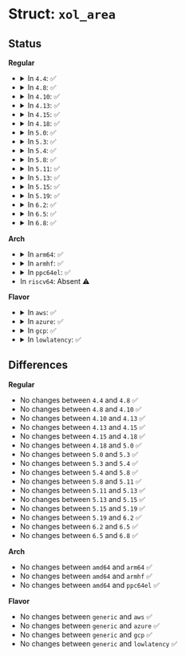 # Struct: <code>xol_area</code>

## Status
<b>Regular</b>
<ul>
<li>
<details>
<summary>In <code>4.4</code>: ✅</summary>

```c
struct xol_area {
    wait_queue_head_t wq;
    atomic_t slot_count;
    long unsigned int *bitmap;
    struct vm_special_mapping xol_mapping;
    struct page * pages[2];
    long unsigned int vaddr;
};
```
</details>
</li>
<li>
<details>
<summary>In <code>4.8</code>: ✅</summary>

```c
struct xol_area {
    wait_queue_head_t wq;
    atomic_t slot_count;
    long unsigned int *bitmap;
    struct vm_special_mapping xol_mapping;
    struct page * pages[2];
    long unsigned int vaddr;
};
```
</details>
</li>
<li>
<details>
<summary>In <code>4.10</code>: ✅</summary>

```c
struct xol_area {
    wait_queue_head_t wq;
    atomic_t slot_count;
    long unsigned int *bitmap;
    struct vm_special_mapping xol_mapping;
    struct page * pages[2];
    long unsigned int vaddr;
};
```
</details>
</li>
<li>
<details>
<summary>In <code>4.13</code>: ✅</summary>

```c
struct xol_area {
    wait_queue_head_t wq;
    atomic_t slot_count;
    long unsigned int *bitmap;
    struct vm_special_mapping xol_mapping;
    struct page * pages[2];
    long unsigned int vaddr;
};
```
</details>
</li>
<li>
<details>
<summary>In <code>4.15</code>: ✅</summary>

```c
struct xol_area {
    wait_queue_head_t wq;
    atomic_t slot_count;
    long unsigned int *bitmap;
    struct vm_special_mapping xol_mapping;
    struct page * pages[2];
    long unsigned int vaddr;
};
```
</details>
</li>
<li>
<details>
<summary>In <code>4.18</code>: ✅</summary>

```c
struct xol_area {
    wait_queue_head_t wq;
    atomic_t slot_count;
    long unsigned int *bitmap;
    struct vm_special_mapping xol_mapping;
    struct page * pages[2];
    long unsigned int vaddr;
};
```
</details>
</li>
<li>
<details>
<summary>In <code>5.0</code>: ✅</summary>

```c
struct xol_area {
    wait_queue_head_t wq;
    atomic_t slot_count;
    long unsigned int *bitmap;
    struct vm_special_mapping xol_mapping;
    struct page * pages[2];
    long unsigned int vaddr;
};
```
</details>
</li>
<li>
<details>
<summary>In <code>5.3</code>: ✅</summary>

```c
struct xol_area {
    wait_queue_head_t wq;
    atomic_t slot_count;
    long unsigned int *bitmap;
    struct vm_special_mapping xol_mapping;
    struct page * pages[2];
    long unsigned int vaddr;
};
```
</details>
</li>
<li>
<details>
<summary>In <code>5.4</code>: ✅</summary>

```c
struct xol_area {
    wait_queue_head_t wq;
    atomic_t slot_count;
    long unsigned int *bitmap;
    struct vm_special_mapping xol_mapping;
    struct page * pages[2];
    long unsigned int vaddr;
};
```
</details>
</li>
<li>
<details>
<summary>In <code>5.8</code>: ✅</summary>

```c
struct xol_area {
    wait_queue_head_t wq;
    atomic_t slot_count;
    long unsigned int *bitmap;
    struct vm_special_mapping xol_mapping;
    struct page * pages[2];
    long unsigned int vaddr;
};
```
</details>
</li>
<li>
<details>
<summary>In <code>5.11</code>: ✅</summary>

```c
struct xol_area {
    wait_queue_head_t wq;
    atomic_t slot_count;
    long unsigned int *bitmap;
    struct vm_special_mapping xol_mapping;
    struct page * pages[2];
    long unsigned int vaddr;
};
```
</details>
</li>
<li>
<details>
<summary>In <code>5.13</code>: ✅</summary>

```c
struct xol_area {
    wait_queue_head_t wq;
    atomic_t slot_count;
    long unsigned int *bitmap;
    struct vm_special_mapping xol_mapping;
    struct page * pages[2];
    long unsigned int vaddr;
};
```
</details>
</li>
<li>
<details>
<summary>In <code>5.15</code>: ✅</summary>

```c
struct xol_area {
    wait_queue_head_t wq;
    atomic_t slot_count;
    long unsigned int *bitmap;
    struct vm_special_mapping xol_mapping;
    struct page * pages[2];
    long unsigned int vaddr;
};
```
</details>
</li>
<li>
<details>
<summary>In <code>5.19</code>: ✅</summary>

```c
struct xol_area {
    wait_queue_head_t wq;
    atomic_t slot_count;
    long unsigned int *bitmap;
    struct vm_special_mapping xol_mapping;
    struct page * pages[2];
    long unsigned int vaddr;
};
```
</details>
</li>
<li>
<details>
<summary>In <code>6.2</code>: ✅</summary>

```c
struct xol_area {
    wait_queue_head_t wq;
    atomic_t slot_count;
    long unsigned int *bitmap;
    struct vm_special_mapping xol_mapping;
    struct page * pages[2];
    long unsigned int vaddr;
};
```
</details>
</li>
<li>
<details>
<summary>In <code>6.5</code>: ✅</summary>

```c
struct xol_area {
    wait_queue_head_t wq;
    atomic_t slot_count;
    long unsigned int *bitmap;
    struct vm_special_mapping xol_mapping;
    struct page * pages[2];
    long unsigned int vaddr;
};
```
</details>
</li>
<li>
<details>
<summary>In <code>6.8</code>: ✅</summary>

```c
struct xol_area {
    wait_queue_head_t wq;
    atomic_t slot_count;
    long unsigned int *bitmap;
    struct vm_special_mapping xol_mapping;
    struct page * pages[2];
    long unsigned int vaddr;
};
```
</details>
</li>
</ul>
<b>Arch</b>
<ul>
<li>
<details>
<summary>In <code>arm64</code>: ✅</summary>

```c
struct xol_area {
    wait_queue_head_t wq;
    atomic_t slot_count;
    long unsigned int *bitmap;
    struct vm_special_mapping xol_mapping;
    struct page * pages[2];
    long unsigned int vaddr;
};
```
</details>
</li>
<li>
<details>
<summary>In <code>armhf</code>: ✅</summary>

```c
struct xol_area {
    wait_queue_head_t wq;
    atomic_t slot_count;
    long unsigned int *bitmap;
    struct vm_special_mapping xol_mapping;
    struct page * pages[2];
    long unsigned int vaddr;
};
```
</details>
</li>
<li>
<details>
<summary>In <code>ppc64el</code>: ✅</summary>

```c
struct xol_area {
    wait_queue_head_t wq;
    atomic_t slot_count;
    long unsigned int *bitmap;
    struct vm_special_mapping xol_mapping;
    struct page * pages[2];
    long unsigned int vaddr;
};
```
</details>
</li>
<li>
In <code>riscv64</code>: Absent ⚠️
</li>
</ul>
<b>Flavor</b>
<ul>
<li>
<details>
<summary>In <code>aws</code>: ✅</summary>

```c
struct xol_area {
    wait_queue_head_t wq;
    atomic_t slot_count;
    long unsigned int *bitmap;
    struct vm_special_mapping xol_mapping;
    struct page * pages[2];
    long unsigned int vaddr;
};
```
</details>
</li>
<li>
<details>
<summary>In <code>azure</code>: ✅</summary>

```c
struct xol_area {
    wait_queue_head_t wq;
    atomic_t slot_count;
    long unsigned int *bitmap;
    struct vm_special_mapping xol_mapping;
    struct page * pages[2];
    long unsigned int vaddr;
};
```
</details>
</li>
<li>
<details>
<summary>In <code>gcp</code>: ✅</summary>

```c
struct xol_area {
    wait_queue_head_t wq;
    atomic_t slot_count;
    long unsigned int *bitmap;
    struct vm_special_mapping xol_mapping;
    struct page * pages[2];
    long unsigned int vaddr;
};
```
</details>
</li>
<li>
<details>
<summary>In <code>lowlatency</code>: ✅</summary>

```c
struct xol_area {
    wait_queue_head_t wq;
    atomic_t slot_count;
    long unsigned int *bitmap;
    struct vm_special_mapping xol_mapping;
    struct page * pages[2];
    long unsigned int vaddr;
};
```
</details>
</li>
</ul>

## Differences
<b>Regular</b>
<ul>
<li>
No changes between <code>4.4</code> and <code>4.8</code> ✅
</li>
<li>
No changes between <code>4.8</code> and <code>4.10</code> ✅
</li>
<li>
No changes between <code>4.10</code> and <code>4.13</code> ✅
</li>
<li>
No changes between <code>4.13</code> and <code>4.15</code> ✅
</li>
<li>
No changes between <code>4.15</code> and <code>4.18</code> ✅
</li>
<li>
No changes between <code>4.18</code> and <code>5.0</code> ✅
</li>
<li>
No changes between <code>5.0</code> and <code>5.3</code> ✅
</li>
<li>
No changes between <code>5.3</code> and <code>5.4</code> ✅
</li>
<li>
No changes between <code>5.4</code> and <code>5.8</code> ✅
</li>
<li>
No changes between <code>5.8</code> and <code>5.11</code> ✅
</li>
<li>
No changes between <code>5.11</code> and <code>5.13</code> ✅
</li>
<li>
No changes between <code>5.13</code> and <code>5.15</code> ✅
</li>
<li>
No changes between <code>5.15</code> and <code>5.19</code> ✅
</li>
<li>
No changes between <code>5.19</code> and <code>6.2</code> ✅
</li>
<li>
No changes between <code>6.2</code> and <code>6.5</code> ✅
</li>
<li>
No changes between <code>6.5</code> and <code>6.8</code> ✅
</li>
</ul>
<b>Arch</b>
<ul>
<li>
No changes between <code>amd64</code> and <code>arm64</code> ✅
</li>
<li>
No changes between <code>amd64</code> and <code>armhf</code> ✅
</li>
<li>
No changes between <code>amd64</code> and <code>ppc64el</code> ✅
</li>
</ul>
<b>Flavor</b>
<ul>
<li>
No changes between <code>generic</code> and <code>aws</code> ✅
</li>
<li>
No changes between <code>generic</code> and <code>azure</code> ✅
</li>
<li>
No changes between <code>generic</code> and <code>gcp</code> ✅
</li>
<li>
No changes between <code>generic</code> and <code>lowlatency</code> ✅
</li>
</ul>
